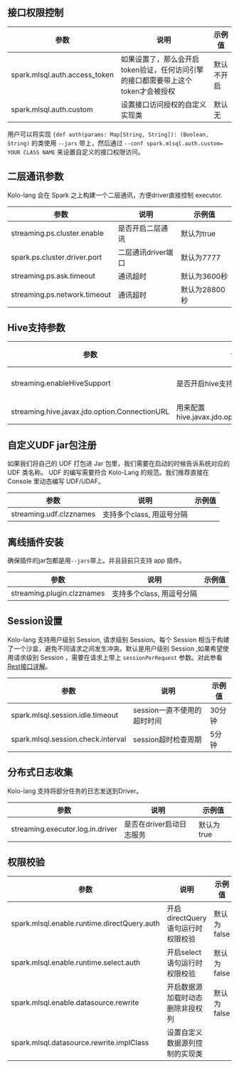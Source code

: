 
## 接口权限控制

| 参数 | 说明 | 示例值 |
|----|----|-----|
|  spark.mlsql.auth.access_token  |  如果设置了，那么会开启token验证，任何访问引擎的接口都需要带上这个token才会被授权  | 默认不开启    |
|  spark.mlsql.auth.custom  | 设置接口访问授权的自定义实现类 |  默认无   |

用户可以将实现 `{def auth(params: Map[String, String]): (Boolean, String)` 的类使用 `--jars` 带上，然后通过 `--conf spark.mlsql.auth.custom= YOUR CLASS NAME` 来设置自定义的接口权限访问。

## 二层通讯参数

Kolo-lang 会在 Spark 之上构建一个二层通讯，方便driver直接控制 executor.

| 参数 | 说明 | 示例值 |
|----|----|-----|
|  streaming.ps.cluster.enable  |  是否开启二层通讯  |  默认为true   |
|  spark.ps.cluster.driver.port  |  二层通讯driver端口 |  默认为7777   |
|  streaming.ps.ask.timeout |  通讯超时 |  默认为3600秒   |
|  streaming.ps.network.timeout |  通讯超时 |  默认为28800秒   |

## Hive支持参数

| 参数 | 说明 | 示例值 |
|----|----|-----|
| streaming.enableHiveSupport  |  是否开启hive支持  |  默认为false   |
|  streaming.hive.javax.jdo.option.ConnectionURL  | 用来配置hive.javax.jdo.option.ConnectionURL|  默认为空   |

## 自定义UDF jar包注册

如果我们将自己的 UDF 打包进 Jar 包里，我们需要在启动的时候告诉系统对应的 UDF 类名称。
UDF 的编写需要符合 Kolo-Lang 的规范。我们推荐直接在 Console 里动态编写 UDF/UDAF。

| 参数 | 说明 | 示例值 |
|----|----|-----|
| streaming.udf.clzznames  |  支持多个class, 用逗号分隔  |     |

## 离线插件安装

确保插件的jar包都是用`--jars`带上。并且目前只支持 app 插件。

| 参数 | 说明 | 示例值 |
|----|----|-----|
| streaming.plugin.clzznames  |  支持多个class, 用逗号分隔  |     |


## Session设置

Kolo-lang 支持用户级别 Session, 请求级别 Session。每个 Session 相当于构建了一个沙盒，避免不同请求之间发生冲突。默认是用户级别 Session ,如果希望使用请求级别 Session ，需要在请求上带上 `sessionPerRequest` 参数。对此参看[Rest接口详解](../developer/api/run_script_api.md)。


| 参数 | 说明 | 示例值 |
|----|----|-----|
| spark.mlsql.session.idle.timeout  |  session一直不使用的超时时间  |  30分钟   |
| spark.mlsql.session.check.interval  |  session超时检查周期  |  5分钟   |

## 分布式日志收集

Kolo-lang 支持将部分任务的日志发送到Driver。

| 参数 | 说明 | 示例值 |
|----|----|-----|
| streaming.executor.log.in.driver  |  是否在driver启动日志服务  | 默认为true|

## 权限校验

| 参数 | 说明 | 示例值 |
|----|----|-----|
| spark.mlsql.enable.runtime.directQuery.auth  |  开启directQuery语句运行时权限校验  | 默认为false|
| spark.mlsql.enable.runtime.select.auth  |  开启select语句运行时权限校验  | 默认为false|
| spark.mlsql.enable.datasource.rewrite  |  开启数据源加载时动态删除非授权列  | 默认为false|
| spark.mlsql.datasource.rewrite.implClass  |  设置自定义数据源列控制的实现类 | &nbsp;|
